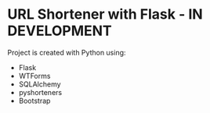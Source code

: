 # URL Shortener with Flask - **IN DEVELOPMENT**

Project is created with Python using:
* Flask
* WTForms
* SQLAlchemy
* pyshorteners
* Bootstrap




